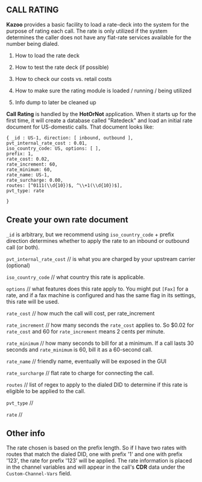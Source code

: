 ## CALL RATING



**Kazoo** provides a basic facility to load a rate-deck into the system for the purpose of rating each call. The rate is only utilized if
the system determines the caller does not have any flat-rate services available for the number being dialed.

1. How to load the rate deck

2. How to test the rate deck (if possible)

3. How to check our costs vs. retail costs

4. How to make sure the rating module is loaded / running / being utilized

5. Info dump to later be cleaned up


**Call Rating** is handled by the **HotOrNot** application. When it starts up for the first time, it will create a database called "Ratedeck" and load an initial rate document for US-domestic calls. That document looks like:

```
{ _id : US-1, direction: [ inbound, outbound ],
pvt_internal_rate_cost : 0.01,   
iso_country_code: US, options: [ ],   
prefix: 1,   
rate_cost: 0.02,   
rate_increment: 60,   
rate_minimum: 60,   
rate_name: US-1,  
rate_surcharge: 0.00,  
routes: [^0111(\\d{10})$, ^\\+1(\\d{10})$],   
pvt_type: rate

}
```

## Create your own rate document

`_id` is arbitrary, but we recommend using `iso_country_code` + prefix direction determines whether to apply the rate to an inbound or
outbound call (or both).

`pvt_internal_rate_cost` // is what you are charged by your upstream carrier (optional)

`iso_country_code` // what country this rate is applicable.

`options` // what features does this rate apply to. You might put `[Fax]` for a rate, and if a fax machine is configured and has the same
flag in its settings, this rate will be used.

`rate_cost` // how much the call will cost, per rate_increment

`rate_increment` // how many seconds the `rate_cost` applies to. So $0.02 for `rate_cost` and 60 for `rate_increment` means 2 cents per minute.

`rate_minimum` // how many seconds to bill for at a minimum. If a call lasts 30 seconds and `rate_minimum` is 60, bill it as a 60-second
call.

`rate_name` // friendly name, eventually will be exposed in the GUI

`rate_surcharge` // flat rate to charge for connecting the call.

`routes` // list of regex to apply to the dialed DID to determine if this rate is eligible to be applied to the call.

`pvt_type` //

`rate` //


## Other info

The rate chosen is based on the prefix length. So if I have two rates with routes that match the dialed DID, one with prefix '1' and one with prefix '123', the rate for prefix '123' will be applied. The rate information is placed in the channel variables and will appear in the call's **CDR** data under the `Custom-Channel-Vars` field.
